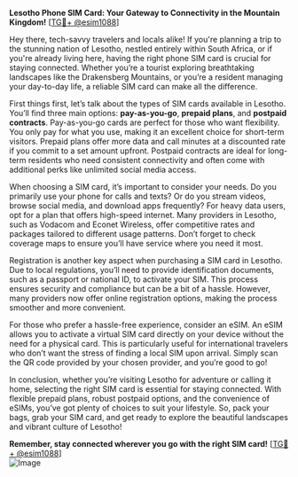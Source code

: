 **Lesotho Phone SIM Card: Your Gateway to Connectivity in the Mountain Kingdom!** [[TG💪+ @esim1088](https://t.me/s/esim1088)]

Hey there, tech-savvy travelers and locals alike! If you're planning a trip to the stunning nation of Lesotho, nestled entirely within South Africa, or if you're already living here, having the right phone SIM card is crucial for staying connected. Whether you’re a tourist exploring breathtaking landscapes like the Drakensberg Mountains, or you’re a resident managing your day-to-day life, a reliable SIM card can make all the difference.

First things first, let’s talk about the types of SIM cards available in Lesotho. You’ll find three main options: **pay-as-you-go**, **prepaid plans**, and **postpaid contracts**. Pay-as-you-go cards are perfect for those who want flexibility. You only pay for what you use, making it an excellent choice for short-term visitors. Prepaid plans offer more data and call minutes at a discounted rate if you commit to a set amount upfront. Postpaid contracts are ideal for long-term residents who need consistent connectivity and often come with additional perks like unlimited social media access.

When choosing a SIM card, it’s important to consider your needs. Do you primarily use your phone for calls and texts? Or do you stream videos, browse social media, and download apps frequently? For heavy data users, opt for a plan that offers high-speed internet. Many providers in Lesotho, such as Vodacom and Econet Wireless, offer competitive rates and packages tailored to different usage patterns. Don’t forget to check coverage maps to ensure you’ll have service where you need it most.

Registration is another key aspect when purchasing a SIM card in Lesotho. Due to local regulations, you’ll need to provide identification documents, such as a passport or national ID, to activate your SIM. This process ensures security and compliance but can be a bit of a hassle. However, many providers now offer online registration options, making the process smoother and more convenient.

For those who prefer a hassle-free experience, consider an eSIM. An eSIM allows you to activate a virtual SIM card directly on your device without the need for a physical card. This is particularly useful for international travelers who don’t want the stress of finding a local SIM upon arrival. Simply scan the QR code provided by your chosen provider, and you’re good to go!

In conclusion, whether you’re visiting Lesotho for adventure or calling it home, selecting the right SIM card is essential for staying connected. With flexible prepaid plans, robust postpaid options, and the convenience of eSIMs, you’ve got plenty of choices to suit your lifestyle. So, pack your bags, grab your SIM card, and get ready to explore the beautiful landscapes and vibrant culture of Lesotho!

**Remember, stay connected wherever you go with the right SIM card!** [[TG💪+ @esim1088](https://t.me/s/esim1088)]  
![Image](https://i.postimg.cc/Y0z9fWf4/image.png)